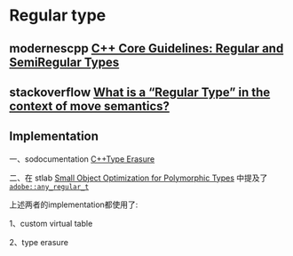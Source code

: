 # Regular type



## modernescpp [C++ Core Guidelines: Regular and SemiRegular Types](https://www.modernescpp.com/index.php/c-core-guidelines-regular-and-semiregular-typs)





## stackoverflow [What is a “Regular Type” in the context of move semantics?](https://stackoverflow.com/questions/13998945/what-is-a-regular-type-in-the-context-of-move-semantics)



## Implementation 

一、sodocumentation [C++Type Erasure](https://sodocumentation.net/cplusplus/topic/2872/type-erasure)

二、在 stlab [Small Object Optimization for Polymorphic Types](https://stlab.cc/tip/2017/12/23/small-object-optimizations.html) 中提及了 [`adobe::any_regular_t`](https://github.com/stlab/adobe_source_libraries/blob/master/adobe/any_regular.hpp) 

上述两者的implementation都使用了:

1、custom virtual table

2、type erasure